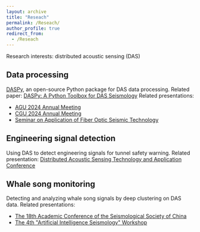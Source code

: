 ```yaml
---
layout: archive
title: "Reseach"
permalink: /Reseach/
author_profile: true
redirect_from: 
  - /Reseach
---
```


Research interests: distributed acoustic sensing (DAS)

Data processing
------
[DASPy](https://github.com/HMZ-03/DASPy/), an open-source Python package for DAS data processing.
Related paper: [DASPy: A Python Toolbox for DAS Seismology](/publications/2024-07-26-DASPy)
Related presentations:
* [AGU 2024 Annual Meeting](/publications/2024-12-10-DASPy-AGU24)
* [CGU 2024 Annual Meeting](/publications/2024-10-23-DASPy-CGU24)
* [Seminar on Application of Fiber Optic Seismic Technology](/publications/2024-04-14-DASPy-AFOST)

Engineering signal detection
------
Using DAS to detect engineering signals for tunnel safety warning.
Related presentation: [Distributed Acoustic Sensing Technology and Application Conference](/publications/2024-12-10-EngineeringDetection-DAST&A)

Whale song monitoring
------
Detecting and analyzing whale song signals by deep clustering on DAS data.
Related presentations:
* [The 18th Academic Conference of the Seismological Society of China](/publications/2023-08-08-WhaleDetection-SSC18)
* [The 4th "Artificial Intelligence Seismology" Workshop](/publications/2023-08-08-WhaleDetection-AIC4)